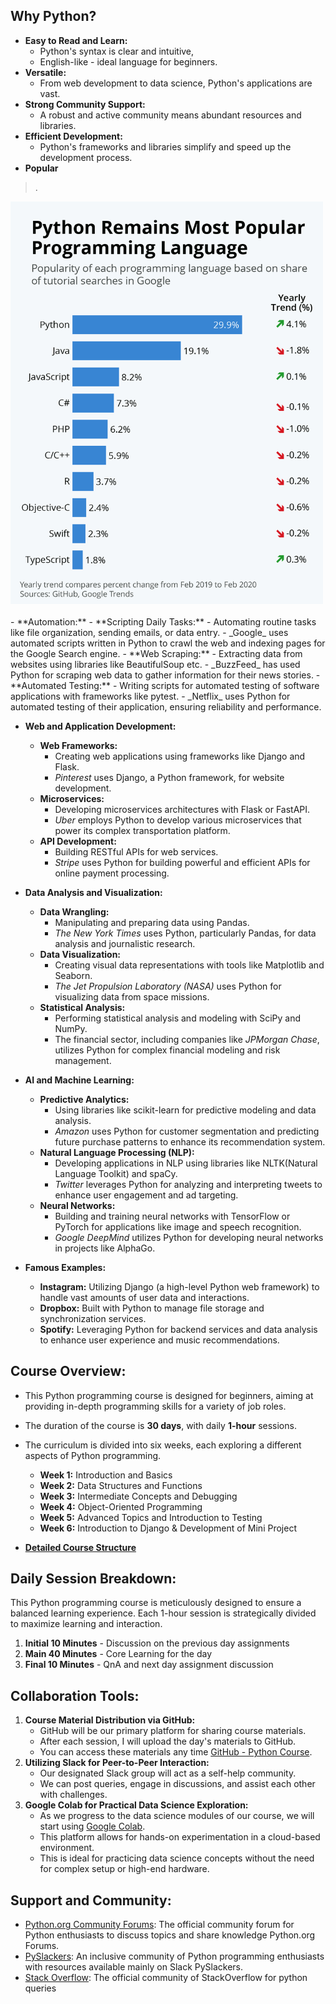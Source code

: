 ## Why Python?
- **Easy to Read and Learn:** 
  - Python's syntax is clear and intuitive, 
  - English-like - ideal language for beginners.
- **Versatile:** 
  - From web development to data science, Python's applications are vast.
- **Strong Community Support:** 
  - A robust and active community means abundant resources and libraries.
- **Efficient Development:** 
  - Python's frameworks and libraries simplify and speed up the development process.
- **Popular**
>  .
<img src="imgs/img.png" alt="Image Alt Text" width="500" />
<br><br>
- **Automation:**
  - **Scripting Daily Tasks:** 
    - Automating routine tasks like file organization, sending emails, or data entry.
    - _Google_ uses automated scripts written in Python to crawl the web and indexing pages for the Google Search engine.
  - **Web Scraping:** 
    - Extracting data from websites using libraries like BeautifulSoup etc.
    - _BuzzFeed_ has used Python for scraping web data to gather information for their news stories.
  - **Automated Testing:** 
    - Writing scripts for automated testing of software applications with frameworks like pytest.
    - _Netflix_ uses Python for automated testing of their application, ensuring reliability and performance.


- **Web and Application Development:**
  - **Web Frameworks:** 
    - Creating web applications using frameworks like Django and Flask.
    - _Pinterest_ uses Django, a Python framework, for website development.
  - **Microservices:** 
    - Developing microservices architectures with Flask or FastAPI.
    - _Uber_ employs Python to develop various microservices that power its complex transportation platform.
  - **API Development:** 
    - Building RESTful APIs for web services.
    - _Stripe_ uses Python for building powerful and efficient APIs for online payment processing.


- **Data Analysis and Visualization:**
    - **Data Wrangling:** 
      - Manipulating and preparing data using Pandas.
      - _The New York Times_ uses Python, particularly Pandas, for data analysis and journalistic research.
    - **Data Visualization:** 
      - Creating visual data representations with tools like Matplotlib and Seaborn.
      - _The Jet Propulsion Laboratory (NASA)_ uses Python for visualizing data from space missions.
    - **Statistical Analysis:** 
      - Performing statistical analysis and modeling with SciPy and NumPy.
      - The financial sector, including companies like _JPMorgan Chase_, utilizes Python for complex financial modeling and risk management.


- **AI and Machine Learning:**
  - **Predictive Analytics:** 
    - Using libraries like scikit-learn for predictive modeling and data analysis.
    - _Amazon_ uses Python for customer segmentation and predicting future purchase patterns to enhance its recommendation system.
  - **Natural Language Processing (NLP):** 
    - Developing applications in NLP using libraries like NLTK(Natural Language Toolkit) and spaCy.
    - _Twitter_ leverages Python for analyzing and interpreting tweets to enhance user engagement and ad targeting.
  - **Neural Networks:** 
    - Building and training neural networks with TensorFlow or PyTorch for applications like image and speech recognition.
    - _Google DeepMind_ utilizes Python for developing neural networks in projects like AlphaGo.

  
- **Famous Examples:**
    - **Instagram:** Utilizing Django (a high-level Python web framework) to handle vast amounts of user data and interactions.
    - **Dropbox:** Built with Python to manage file storage and synchronization services.
    - **Spotify:** Leveraging Python for backend services and data analysis to enhance user experience and music recommendations.

## Course Overview:
- This Python programming course is designed for beginners, aiming at providing in-depth programming skills for a variety of job roles.
- The duration of the course is **30 days**, with daily **1-hour** sessions.
- The curriculum is divided into six weeks, each exploring a different aspects of Python programming.
    - **Week 1:** Introduction and Basics
    - **Week 2:** Data Structures and Functions
    - **Week 3:** Intermediate Concepts and Debugging
    - **Week 4:** Object-Oriented Programming
    - **Week 5:** Advanced Topics and Introduction to Testing
    - **Week 6:** Introduction to Django & Development of Mini Project


- <b>[Detailed Course Structure](course.md)</b>

## Daily Session Breakdown:
This Python programming course is meticulously designed to ensure a balanced learning experience. Each 1-hour session is strategically divided to maximize learning and interaction.
1. **Initial 10 Minutes** - Discussion on the previous day assignments
2. **Main 40 Minutes** - Core Learning for the day
3. **Final 10 Minutes** - QnA and next day assignment discussion


## Collaboration Tools:
1. **Course Material Distribution via GitHub:**
    - GitHub will be our primary platform for sharing course materials. 
    - After each session, I will upload the day's materials to GitHub.
    - You can access these materials any time [GitHub - Python Course](https://github.com/ranjanzyx/ranjan-python-course).
2. **Utilizing Slack for Peer-to-Peer Interaction:**
    - Our designated Slack group will act as a self-help community. 
    - We can post queries, engage in discussions, and assist each other with challenges. 
3. **Google Colab for Practical Data Science Exploration:**
    - As we progress to the data science modules of our course, we will start using [Google Colab](https://colab.google/). 
    - This platform allows for hands-on experimentation in a cloud-based environment. 
    - This is ideal for practicing data science concepts without the need for complex setup or high-end hardware.


## Support and Community:
- [Python.org Community Forums](https://www.python.org/community/forums/): The official community forum for Python enthusiasts to discuss topics and share knowledge Python.org Forums.
- [PySlackers](https://pyslackers.com/web): An inclusive community of Python programming enthusiasts with resources available mainly on Slack PySlackers.
- [Stack Overflow](https://stackoverflow.com/questions/tagged/python): The official community of StackOverflow for python queries
